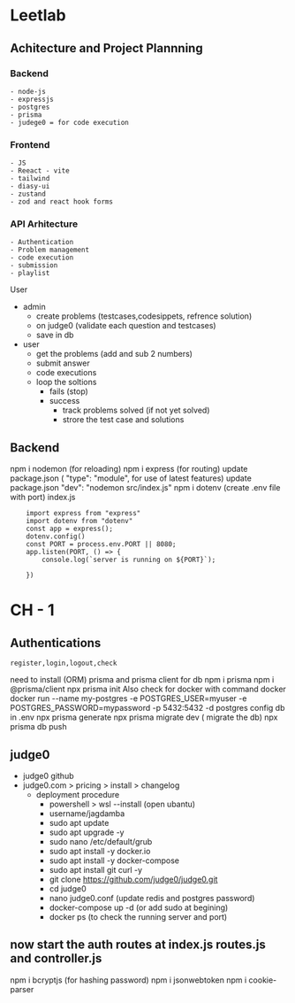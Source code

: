 # Leetlab
## Achitecture and Project Plannning
### Backend
    - node-js
    - expressjs
    - postgres
    - prisma
    - judege0 = for code execution

### Frontend
    - JS
    - Reeact - vite
    - tailwind
    - diasy-ui
    - zustand
    - zod and react hook forms

### API Arhitecture
    - Authentication
    - Problem management
    - code execution
    - submission
    - playlist

User 
- admin
    - create problems (testcases,codesippets, refrence solution)
    - on judge0 (validate each question and testcases)
    - save in db
- user
    - get the problems (add and sub 2 numbers)
    - submit answer
    - code executions
    - loop the soltions
        - fails (stop)
        - success 
            - track problems solved (if not yet solved)
            - strore the test case and solutions


## Backend
npm i nodemon (for reloading)
npm i express (for routing)
update package.json (  "type": "module", for use of latest features)
update package.json  "dev": "nodemon src/index.js"
npm i dotenv (create .env file with port)
    index.js
```
    import express from "express"
    import dotenv from "dotenv"
    const app = express();
    dotenv.config()
    const PORT = process.env.PORT || 8080;
    app.listen(PORT, () => {
        console.log(`server is running on ${PORT}`);
        
    })
```

# CH - 1 
## Authentications
    register,login,logout,check

need to install (ORM) prisma and prisma client for db
npm i prisma
npm i @prisma/client
npx prisma init
Also check for docker with command docker
    docker run --name my-postgres -e POSTGRES_USER=myuser -e POSTGRES_PASSWORD=mypassword -p 5432:5432 -d postgres
    config db in .env
npx prisma generate
npx prisma migrate dev ( migrate the db)
npx prisma db push  

## judge0
- judge0 github
- judge0.com > pricing > install > changelog
    - deployment procedure
        - powershell > wsl --install (open ubantu)
        - username/jagdamba
        - sudo apt update
        - sudo apt upgrade -y
        - sudo nano /etc/default/grub
        - sudo apt install -y docker.io
        - sudo apt install -y docker-compose
        - sudo apt install git curl -y
        - git clone https://github.com/judge0/judge0.git
        - cd judge0
        - nano judge0.conf (update redis and postgres password)
        - docker-compose up -d  (or add sudo at begining)
        - docker ps (to check the running server and port)


## now start the auth routes at index.js routes.js and controller.js
npm i bcryptjs (for hashing password)
npm i jsonwebtoken
npm i cookie-parser


